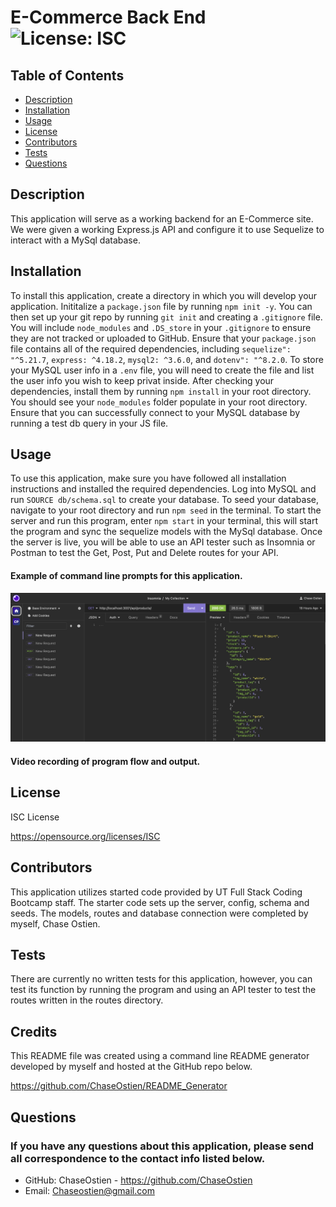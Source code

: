# E-Commerce Back End ![License: ISC](https://img.shields.io/badge/License-ISC-blue.svg)

## Table of Contents
* [Description](#description)
* [Installation](#installation)
* [Usage](#usage)
* [License](#license)
* [Contributors](#contributors)
* [Tests](#tests)
* [Questions](#questions)

## Description
This application will serve as a working backend for an E-Commerce site. We were given a working Express.js API and configure it to use Sequelize to interact with a MySql database. 
## Installation
To install this application, create a directory in which you will develop your application. Inititalize a `package.json` file by running `npm init -y`. You can then set up your git repo by running `git init` and creating a `.gitignore` file. You will include `node_modules` and `.DS_store` in your `.gitignore` to ensure they are not tracked or uploaded to GitHub. Ensure that your `package.json` file contains all of the required dependencies, including `sequelize": "^5.21.7`, `express: ^4.18.2`, `mysql2: ^3.6.0`, and `dotenv": "^8.2.0`. To store your MySQL user info in a `.env` file, you will need to create the file and list the user info you wish to keep privat inside. After checking your dependencies, install them by running `npm install` in your root directory. You should see your `node_modules` folder populate in your root directory. Ensure that you can successfully connect to your MySQL database by running a test db query in your JS file.
## Usage
To use this application, make sure you have followed all installation instructions and installed the required dependencies. Log into MySQL and run `SOURCE db/schema.sql` to create your database. To seed your database, navigate to your root directory and run `npm seed` in the terminal. To start the server and run this program, enter `npm start` in your terminal, this will start the program and sync the sequelize models with the MySql database. Once the server is live, you will be able to use an API tester such as Insomnia or Postman to test the Get, Post, Put and Delete routes for your API. 
#### Example of command line prompts for this application.
![Screenshot of command line prompts.](./assets/img/EcommerceExample.png)

#### Video recording of program flow and output. 

## License
ISC License

https://opensource.org/licenses/ISC
## Contributors
This application utilizes started code provided by UT Full Stack Coding Bootcamp staff. The starter code sets up the server, config, schema and seeds. The models, routes and database connection were completed by myself, Chase Ostien.
## Tests
There are currently no written tests for this application, however, you can test its function by running the program and using an API tester to test the routes written in the routes directory.
## Credits
This README file was created using a command line README generator developed by myself and hosted at the GitHub repo below.

https://github.com/ChaseOstien/README_Generator

## Questions
### If you have any questions about this application, please send all correspondence to the contact info listed below. 
* GitHub: ChaseOstien - https://github.com/ChaseOstien
* Email: Chaseostien@gmail.com

